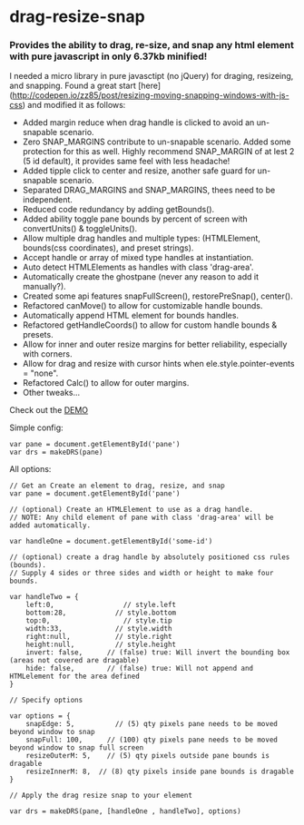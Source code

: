 # drag-resize-snap
### Provides the ability to drag, re-size, and snap any html element with pure javascript in only 6.37kb minified!

I needed a micro library in pure javasctipt (no jQuery) for draging,  resizeing, and  snapping.  Found a great start [here] (http://codepen.io/zz85/post/resizing-moving-snapping-windows-with-js-css) and modified it as follows:

 * Added margin reduce when drag handle is clicked to avoid an un-snapable scenario.
 * Zero SNAP_MARGINS contribute to un-snapable scenario. Added some protection for this as well.
Highly recommend SNAP_MARGIN of at lest 2 (5 id default), it provides same feel with less headache!
 * Added tipple click to center and resize, another safe guard for un-snapable scenario.
 * Separated DRAG_MARGINS and SNAP_MARGINS, thees need to be independent.
 * Reduced code redundancy by adding getBounds().
 * Added ability toggle pane bounds by percent of screen with convertUnits() & toggleUnits().
 * Allow multiple drag handles and multiple types: (HTMLElement, bounds(css coordinates), and preset strings).
 * Accept handle or array of mixed type handles at instantiation.
 * Auto detect HTMLElements as handles with class 'drag-area'.
 * Automatically create the ghostpane (never any reason to add it manually?).
 * Created some api features snapFullScreen(), restorePreSnap(), center().
 * Refactored canMove() to allow for customizable handle bounds.
 * Automatically append HTML element for bounds handles.
 * Refactored getHandleCoords() to allow for custom handle bounds & presets.
 * Allow for inner and outer resize margins for better reliability, especially with corners.
 * Allow for drag and resize with cursor hints when ele.style.pointer-events = "none".
 * Refactored Calc() to allow for outer margins.
 * Other tweaks...
 
Check out the [DEMO](http://codepen.io/anon/pen/QjvKwB)

Simple config:

    var pane = document.getElementById('pane')
    var drs = makeDRS(pane)

All options:

    // Get an Create an element to drag, resize, and snap
    var pane = document.getElementById('pane')
    
    // (optional) Create an HTMLElement to use as a drag handle.
    // NOTE: Any child element of pane with class 'drag-area' will be added automatically.
    
    var handleOne = document.getElementById('some-id')
    
    // (optional) create a drag handle by absolutely positioned css rules (bounds).
    // Supply 4 sides or three sides and width or height to make four bounds.
    
    var handleTwo = {
        left:0, 			    // style.left
        bottom:28, 			  // style.bottom
        top:0, 				    // style.tip
        width:33, 			  // style.width
        right:null, 		  // style.right
        height:null, 		  // style.height
        invert: false,		// (false) true: Will invert the bounding box (areas not covered are dragable)
        hide: false,   		// (false) true: Will not append and HTMLelement for the area defined
    }
    
    // Specify options
    
    var options = {
        snapEdge: 5, 		  // (5) qty pixels pane needs to be moved beyond window to snap
        snapFull: 100, 	 	// (100) qty pixels pane needs to be moved beyond window to snap full screen
        resizeOuterM: 5, 	// (5) qty pixels outside pane bounds is dragable
        resizeInnerM: 8,  // (8) qty pixels inside pane bounds is dragable
    }
    
    // Apply the drag resize snap to your element
    
    var drs = makeDRS(pane, [handleOne , handleTwo], options)
